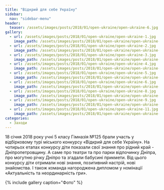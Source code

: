 ```yaml
---
title: "Відкрий для себе Україну"
sidebar:
  nav: "sidebar-menu"
header:
  teaser: /assets/images/posts/2018/01/open-ukraine/open-ukraine-6.jpg
gallery:
  - url: /assets/images/posts/2018/01/open-ukraine/open-ukraine-1.jpg
    image_path: /assets/images/posts/2018/01/open-ukraine/open-ukraine-1.jpg
  - url: /assets/images/posts/2018/01/open-ukraine/open-ukraine-2.jpg
    image_path: /assets/images/posts/2018/01/open-ukraine/open-ukraine-2.jpg
  - url: /assets/images/posts/2018/01/open-ukraine/open-ukraine-3.jpg
    image_path: /assets/images/posts/2018/01/open-ukraine/open-ukraine-3.jpg
  - url: /assets/images/posts/2018/01/open-ukraine/open-ukraine-4.jpg
    image_path: /assets/images/posts/2018/01/open-ukraine/open-ukraine-4.jpg
  - url: /assets/images/posts/2018/01/open-ukraine/open-ukraine-5.jpg
    image_path: /assets/images/posts/2018/01/open-ukraine/open-ukraine-5.jpg
  - url: /assets/images/posts/2018/01/open-ukraine/open-ukraine-6.jpg
    image_path: /assets/images/posts/2018/01/open-ukraine/open-ukraine-6.jpg
  - url: /assets/images/posts/2018/01/open-ukraine/open-ukraine-8.jpg
    image_path: /assets/images/posts/2018/01/open-ukraine/open-ukraine-8.jpg
  - url: /assets/images/posts/2018/01/open-ukraine/open-ukraine-9.jpg
    image_path: /assets/images/posts/2018/01/open-ukraine/open-ukraine-9.jpg
  - url: /assets/images/posts/2018/01/open-ukraine/open-ukraine-11.jpg
    image_path: /assets/images/posts/2018/01/open-ukraine/open-ukraine-11.jpg
categories:
  - Заходи
---
```


18 січня 2018 року учні 5 класу Гімназія №125 брали участь у відбірковому турі міського конкурсу «Відкрий для себе Україну». На чотирьох етапах конкурсу діти показали свої знання про рідний край - Дніпропетровщину. А саме про театри та про парки відпочинку Дніпра, про могутню річку Дніпро та згадали бабусині прикмети. Від цього конкурсу діти отримали нові знання, позитивний настрій, нові знайомства. І також команда нагороджена дипломом  у номінації «Актуальність та неординарність гри».

{% include gallery caption="Фото" %}
